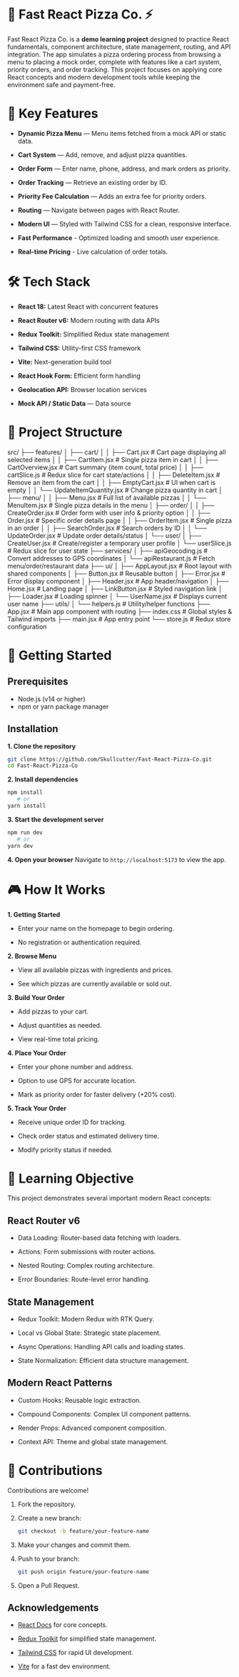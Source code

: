 # 🍕 Fast React Pizza Co. ⚡

Fast React Pizza Co. is a **demo learning project** designed to practice React fundamentals, component architecture, state management, routing, and API integration. The app simulates a pizza ordering process from browsing a menu to placing a mock order, complete with features like a cart system, priority orders, and order tracking. This project focuses on applying core React concepts and modern development tools while keeping the environment safe and payment-free.

# 🌟 Key Features

- **Dynamic Pizza Menu** — Menu items fetched from a mock API or static data.

- **Cart System** — Add, remove, and adjust pizza quantities.

- **Order Form** — Enter name, phone, address, and mark orders as priority.

- **Order Tracking** — Retrieve an existing order by ID.

- **Priority Fee Calculation** — Adds an extra fee for priority orders.

- **Routing** — Navigate between pages with React Router.

- **Modern UI** — Styled with Tailwind CSS for a clean, responsive interface.

- **Fast Performance** - Optimized loading and smooth user experience.

- **Real-time Pricing** - Live calculation of order totals.

# 🛠️ Tech Stack

- **React 18:** Latest React with concurrent features

- **React Router v6:** Modern routing with data APIs

- **Redux Toolkit:** Simplified Redux state management

- **Tailwind CSS:** Utility-first CSS framework

- **Vite:** Next-generation build tool

- **React Hook Form:** Efficient form handling

- **Geolocation API:** Browser location services

- **Mock API / Static Data** — Data source

# 📁 Project Structure

src/
├── features/
│ ├── cart/
│ │ ├── Cart.jsx # Cart page displaying all selected items
│ │ ├── CartItem.jsx # Single pizza item in cart
│ │ ├── CartOverview.jsx # Cart summary (item count, total price)
│ │ ├── cartSlice.js # Redux slice for cart state/actions
│ │ ├── DeleteItem.jsx # Remove an item from the cart
│ │ ├── EmptyCart.jsx # UI when cart is empty
│ │ └── UpdateItemQuantity.jsx # Change pizza quantity in cart
│ ├── menu/
│ │ ├── Menu.jsx # Full list of available pizzas
│ │ └── MenuItem.jsx # Single pizza details in the menu
│ ├── order/
│ │ ├── CreateOrder.jsx # Order form with user info & priority option
│ │ ├── Order.jsx # Specific order details page
│ │ ├── OrderItem.jsx # Single pizza in an order
│ │ ├── SearchOrder.jsx # Search orders by ID
│ │ └── UpdateOrder.jsx # Update order details/status
│ └── user/
│ ├── CreateUser.jsx # Create/register a temporary user profile
│ └── userSlice.js # Redux slice for user state
├── services/
│ ├── apiGeocoding.js # Convert addresses to GPS coordinates
│ └── apiRestaurant.js # Fetch menu/order/restaurant data
├── ui/
│ ├── AppLayout.jsx # Root layout with shared components
│ ├── Button.jsx # Reusable button
│ ├── Error.jsx # Error display component
│ ├── Header.jsx # App header/navigation
│ ├── Home.jsx # Landing page
│ ├── LinkButton.jsx # Styled navigation link
│ ├── Loader.jsx # Loading spinner
│ └── UserName.jsx # Displays current user name
├── utils/
│ └── helpers.js # Utility/helper functions
├── App.jsx # Main app component with routing
├── index.css # Global styles & Tailwind imports
├── main.jsx # App entry point
└── store.js # Redux store configuration

# 🚀 Getting Started

## Prerequisites

- Node.js (v14 or higher)
- npm or yarn package manager

## Installation

**1. Clone the repository**

```bash
git clone https://github.com/Skullcutter/Fast-React-Pizza-Co.git
cd Fast-React-Pizza-Co
```

**2. Install dependencies**

```bash
npm install
   # or
yarn install
```

**3. Start the development server**

```bash
npm run dev
   # or
yarn dev
```

**4. Open your browser**
Navigate to `http://localhost:5173` to view the app.

# 🎮 How It Works

**1. Getting Started**

- Enter your name on the homepage to begin ordering.

- No registration or authentication required.

**2. Browse Menu**

- View all available pizzas with ingredients and prices.

- See which pizzas are currently available or sold out.

**3. Build Your Order**

- Add pizzas to your cart.

- Adjust quantities as needed.

- View real-time total pricing.

**4. Place Your Order**

- Enter your phone number and address.

- Option to use GPS for accurate location.

- Mark as priority order for faster delivery (+20% cost).

**5. Track Your Order**

- Receive unique order ID for tracking.

- Check order status and estimated delivery time.

- Modify priority status if needed.

# 🎯 Learning Objective

This project demonstrates several important modern React concepts:

## React Router v6

- Data Loading: Router-based data fetching with loaders.

- Actions: Form submissions with router actions.

- Nested Routing: Complex routing architecture.

- Error Boundaries: Route-level error handling.

## State Management

- Redux Toolkit: Modern Redux with RTK Query.

- Local vs Global State: Strategic state placement.

- Async Operations: Handling API calls and loading states.

- State Normalization: Efficient data structure management.

## Modern React Patterns

- Custom Hooks: Reusable logic extraction.

- Compound Components: Complex UI component patterns.

- Render Props: Advanced component composition.

- Context API: Theme and global state management.

# 🤝 Contributions

Contributions are welcome!

1. Fork the repository.

2. Create a new branch:
   ```bash
   git checkout -b feature/your-feature-name
   ```
3. Make your changes and commit them.

4. Push to your branch:
   ```bash
   git push origin feature/your-feature-name
   ```
5. Open a Pull Request.

## Acknowledgements

- [React Docs](https://react.dev/) for core concepts.

- [Redux Toolkit](https://redux-toolkit.js.org/) for simplified state management.

- [Tailwind CSS](https://tailwindcss.com/) for rapid UI development.

- [Vite](https://vitejs.dev/) for a fast dev environment.
